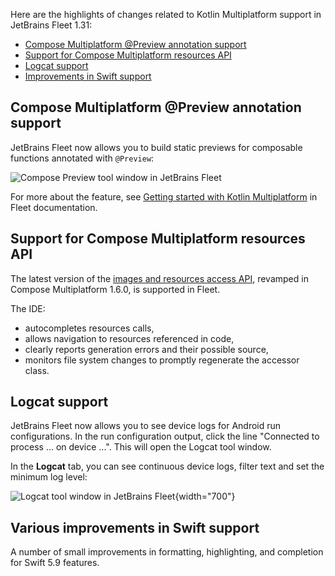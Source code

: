 [//]: # (title: What's new with KMP in Fleet 1.31)

Here are the highlights of changes related to Kotlin Multiplatform support in JetBrains Fleet 1.31:

* [Compose Multiplatform @Preview annotation support](#compose-multiplatform-preview-annotation-support)
* [Support for Compose Multiplatform resources API](#support-for-compose-multiplatform-resources-api)
* [Logcat support](#logcat-support)
* [Improvements in Swift support](#various-improvements-in-swift-support)

## Compose Multiplatform @Preview annotation support

JetBrains Fleet now allows you to build static previews for composable functions annotated with `@Preview`:

![Compose Preview tool window in JetBrains Fleet](fleet-compose-preview.png)

For more about the feature, see [Getting started with Kotlin Multiplatform](https://www.jetbrains.com/help/fleet/getting-started-with-kotlin-multiplatform.html#b65b852e_76)
in Fleet documentation.

## Support for Compose Multiplatform resources API

The latest version of the [images and resources access API](compose-images-resources.md), revamped in Compose Multiplatform 1.6.0,
is supported in Fleet.

The IDE:

* autocompletes resources calls,
* allows navigation to resources referenced in code,
* clearly reports generation errors and their possible source,
* monitors file system changes to promptly regenerate the accessor class.

## Logcat support

JetBrains Fleet now allows you to see device logs for Android run configurations. In the run configuration 
output, click the line "Connected to process ... on device ...". This will open the Logcat tool window.

In the **Logcat** tab, you can see continuous device logs, filter text and set the minimum log level:

![Logcat tool window in JetBrains Fleet](fleet-logcat-window.png){width="700"}

## Various improvements in Swift support

A number of small improvements in formatting, highlighting, and completion for Swift 5.9 features.